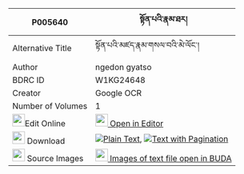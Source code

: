 |P005640|སྟོན་པའི་རྣམ་ཐར། 
| --- | --- 
|Alternative Title |སྟོན་པའི་མཛད་རྣམ་གསལ་བའི་མེ་ལོང་།
|Author| ngedon gyatso
|BDRC ID | W1KG24648
|Creator | Google OCR
|Number of Volumes| 1
|<img width="25" src="https://img.icons8.com/color/25/000000/edit-property.png">Edit Online| [<img width="25" src="https://avatars.githubusercontent.com/u/45091458?s=200&v=4"> Open in Editor](http://editor.openpecha.org/P005640)
|<img width="25" src="https://img.icons8.com/fluent/48/000000/download-2.png"/>  Download | [![](https://img.icons8.com/color/20/000000/txt.png)Plain Text](https://github.com/Openpecha/P005640/releases/download/v1/tonpa_i_namtar_plain_P005640.zip), [![](https://img.icons8.com/color/20/000000/txt.png)Text with Pagination](https://github.com/Openpecha/P005640/releases/download/v1/tonpa_i_namtar_pages_P005640.zip)
|<img width="25" src="https://img.icons8.com/plasticine/100/000000/pictures-folder.png"/>  Source Images | [<img width="25" src="https://library.bdrc.io/icons/BUDA-small.svg"> Images of text file open in BUDA](https://library.bdrc.io/show/bdr:W1KG24648)